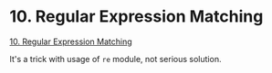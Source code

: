 # 10. Regular Expression Matching

[10. Regular Expression Matching](https://leetcode.com/problems/regular-expression-matching/description/)

It's a trick with usage of `re` module, not serious solution.